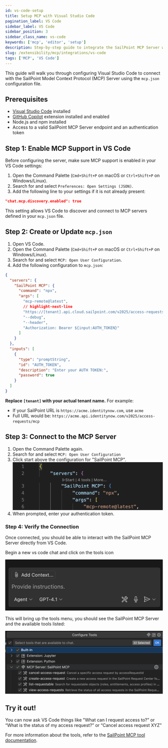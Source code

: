 ```yaml
---
id: vs-code-setup
title: Setup MCP with Visual Studio Code
pagination_label: VS Code
sidebar_label: VS Code
sidebar_position: 3
sidebar_class_name: vs-code
keywords: ['mcp', 'editor', 'setup']
description: Step-by-step guide to integrate the SailPoint MCP Server with Visual Studio Code
slug: /extensibility/mcp/integrations/vs-code
tags: ['MCP', 'VS Code']
---
```


This guide will walk you through configuring Visual Studio Code to connect with the SailPoint Model Context Protocol (MCP) Server using the `mcp.json` configuration file.

## Prerequisites

- [Visual Studio Code](https://code.visualstudio.com/) installed
- [GitHub Copilot](https://marketplace.visualstudio.com/items?itemName=GitHub.copilot) extension installed and enabled
- Node.js and npm installed
- Access to a valid SailPoint MCP Server endpoint and an authentication token

## Step 1: Enable MCP Support in VS Code

Before configuring the server, make sure MCP support is enabled in your VS Code settings:

1. Open the Command Palette (`Cmd+Shift+P` on macOS or `Ctrl+Shift+P` on Windows/Linux).
2. Search for and select `Preferences: Open Settings (JSON)`.
3. Add the following line to your settings if it is not already present:

```json
"chat.mcp.discovery.enabled": true
```

This setting allows VS Code to discover and connect to MCP servers defined in your `mcp.json` file.

## Step 2: Create or Update `mcp.json`

1. Open VS Code.
2. Open the Command Palette (`Cmd+Shift+P` on macOS or `Ctrl+Shift+P` on Windows/Linux).
3. Search for and select `MCP: Open User Configuration`.
4. Add the following configuration to `mcp.json`:

```json
{
  "servers": {
    "SailPoint MCP": {
      "command": "npx",
      "args": [
        "mcp-remote@latest",
        // highlight-next-line
        "https://[tenant].api.cloud.sailpoint.com/v2025/access-requests/mcp",
        "--debug",
        "--header",
        "Authorization: Bearer ${input:AUTH_TOKEN}"
      ]
    }
  },
  "inputs": [
    {
      "type": "promptString",
      "id": "AUTH_TOKEN",
      "description": "Enter your AUTH TOKEN:",
      "password": true
    }
  ]
}
```

**Replace `[tenant]` with your actual tenant name.** For example:

- If your SailPoint URL is `https://acme.identitynow.com`, use `acme`
- Full URL would be: `https://acme.api.identitynow.com/v2025/access-requests/mcp`

## Step 3: Connect to the MCP Server

1. Open the Command Palette again.
2. Search for and select `MCP: Open User Configuration`
3. Click start above the configuration for "SailPoint MCP".
    ![vs code mcp](../img/vs-code-mcp-json.png)
4. When prompted, enter your authentication token.

### Step 4: Verify the Connection

Once connected, you should be able to interact with the SailPoint MCP Server directly from VS Code.

Begin a new vs code chat and click on the tools icon

![vs code chat](../img/vs-code-chat.png)

This will bring up the tools menu, you should see the SailPoint MCP Server and the available tools listed:

![vs code tools](../img/vs-code-tools.png)

## **Try it out!**

You can now ask VS Code things like "What can I request access to?” or “What is the status of my access request?” or “Cancel access request XYZ”

For more information about the tools, refer to the [SailPoint MCP tool documentation](../available-tools.mdx).
